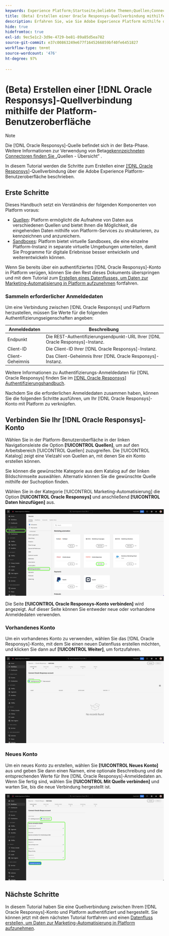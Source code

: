 ```yaml
---
keywords: Experience Platform;Startseite;beliebte Themen;Quellen;Connectoren;Oracle;
title: (Beta) Erstellen einer Oracle Responsys-Quellverbindung mithilfe der Platform-Benutzeroberfläche
description: Erfahren Sie, wie Sie Adobe Experience Platform mithilfe der Platform-Benutzeroberfläche mit Oracle Responsys verbinden.
hide: true
hidefromtoc: true
exl-id: 9ec5e1c2-3d9e-4729-be81-89a85d5ea782
source-git-commit: e37c00863249e677f1645266859bf40fe6451827
workflow-type: tm+mt
source-wordcount: '476'
ht-degree: 97%

---
```


# (Beta) Erstellen einer [!DNL Oracle Responsys]-Quellverbindung mithilfe der Platform-Benutzeroberfläche

>[!NOTE]
>
>Die [!DNL Oracle Responsys]-Quelle befindet sich in der Beta-Phase. Weitere Informationen zur Verwendung von Beta[gekennzeichneten Connectoren finden Sie ](../../../../home.md#terms-and-conditions) „Quellen - Übersicht“ .

In diesem Tutorial werden die Schritte zum Erstellen einer [[!DNL Oracle Responsys]](../../../../connectors/marketing-automation/oracle-responsys.md)-Quellverbindung über die Adobe Experience Platform-Benutzeroberfläche beschrieben.

## Erste Schritte

Dieses Handbuch setzt ein Verständnis der folgenden Komponenten von Platform voraus:

* [Quellen](../../../../home.md): Platform ermöglicht die Aufnahme von Daten aus verschiedenen Quellen und bietet Ihnen die Möglichkeit, die eingehenden Daten mithilfe von Platform-Services zu strukturieren, zu kennzeichnen und anzureichern.
* [Sandboxes](../../../../../sandboxes/home.md): Platform bietet virtuelle Sandboxes, die eine einzelne Platform-Instanz in separate virtuelle Umgebungen unterteilen, damit Sie Programme für digitale Erlebnisse besser entwickeln und weiterentwickeln können.

Wenn Sie bereits über ein authentifiziertes [!DNL Oracle Responsys]-Konto in Platform verügen, können Sie den Rest dieses Dokuments überspringen und mit dem Tutorial zum [Erstellen eines Datenflusses, um Daten zur Marketing-Automatisierung in Platform aufzunehmen](../../dataflow/marketing-automation.md) fortfahren.

### Sammeln erforderlicher Anmeldedaten

Um eine Verbindung zwischen [!DNL Oracle Responsys] und Platform herzustellen, müssen Sie Werte für die folgenden Authentifizierungseigenschaften angeben:

| Anmeldedaten | Beschreibung |
| --- | --- |
| Endpunkt | Die REST-Authentifizierungsendpunkt-URL Ihrer [!DNL Oracle Responsys]-Instanz. |
| Client-ID | Die Client-ID Ihrer [!DNL Oracle Responsys]-Instanz. |
| Client-Geheimnis | Das Client-Geheimnis Ihrer [!DNL Oracle Responsys]-Instanz. |

Weitere Informationen zu Authentifizierungs-Anmeldedaten für [!DNL Oracle Responsys] finden Sie im [[!DNL Oracle Responsys] Authentifizierungshandbuch](https://docs.oracle.com/en/cloud/saas/marketing/responsys-develop/API/GetStarted/authentication.htm).

Nachdem Sie die erforderlichen Anmeldedaten zusammen haben, können Sie die folgenden Schritte ausführen, um Ihr [!DNL Oracle Responsys]-Konto mit Platform zu verknüpfen.

## Verbinden Sie Ihr [!DNL Oracle Responsys]-Konto

Wählen Sie in der Platform-Benutzeroberfläche in der linken Navigationsleiste die Option **[!UICONTROL Quellen]**, um auf den Arbeitsbereich [!UICONTROL Quellen] zuzugreifen. Die [!UICONTROL Katalog] zeigt eine Vielzahl von Quellen an, mit denen Sie ein Konto erstellen können.

Sie können die gewünschte Kategorie aus dem Katalog auf der linken Bildschirmseite auswählen. Alternativ können Sie die gewünschte Quelle mithilfe der Suchoption finden.

Wählen Sie in der Kategorie [!UICONTROL Marketing-Automatisierung] die Option **[!UICONTROL Oracle Responsys]** und anschließend **[!UICONTROL Daten hinzufügen]** aus.

![Der Adobe Experience Platform-Quellkatalog mit hervorgehobener Oracle Responsys-Quelle.](../../../../images/tutorials/create/oracle-responsys/catalog.png)

Die Seite **[!UICONTROL Oracle Responsys-Konto verbinden]** wird angezeigt. Auf dieser Seite können Sie entweder neue oder vorhandene Anmeldedaten verwenden.

### Vorhandenes Konto

Um ein vorhandenes Konto zu verwenden, wählen Sie das [!DNL Oracle Responsys]-Konto, mit dem Sie einen neuen Datenfluss erstellen möchten, und klicken Sie dann auf **[!UICONTROL Weiter]**, um fortzufahren.

![Der Bildschirm zur Authentifizierung eines vorhandenen Kontos für Oracle Responsys.](../../../../images/tutorials/create/oracle-responsys/existing.png)

### Neues Konto

Um ein neues Konto zu erstellen, wählen Sie **[!UICONTROL Neues Konto]** aus und geben Sie dann einen Namen, eine optionale Beschreibung und die entsprechenden Werte für Ihre [!DNL Oracle Responsys]-Anmeldedaten an. Wenn Sie fertig sind, wählen Sie **[!UICONTROL Mit Quelle verbinden]** und warten Sie, bis die neue Verbindung hergestellt ist.

![Der Bildschirm für die Authentifizierung eines neuen Kontos für Oracle Responsys.](../../../../images/tutorials/create/oracle-eloqua/new.png)

## Nächste Schritte

In diesem Tutorial haben Sie eine Quellverbindung zwischen Ihrem [!DNL Oracle Responsys]-Konto und Platform authentifiziert und hergestellt. Sie können jetzt mit dem nächsten Tutorial fortfahren und einen [Datenfluss erstellen, um Daten zur Marketing-Automatisierung in Platform aufzunehmen](../../dataflow/marketing-automation.md).
